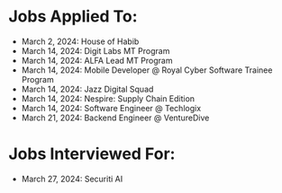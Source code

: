 # Jobs Applied To:
- March 2, 2024: House of Habib
- March 14, 2024: Digit Labs MT Program
- March 14, 2024: ALFA Lead MT Program
- March 14, 2024: Mobile Developer @ Royal Cyber Software Trainee Program
- March 14, 2024: Jazz Digital Squad
- March 14, 2024: Nespire: Supply Chain Edition
- March 14, 2024: Software Engineer @ Techlogix
- March 21, 2024: Backend Engineer @ VentureDive


# Jobs Interviewed For:
- March 27, 2024: Securiti AI

